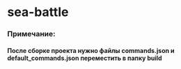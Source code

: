# sea-battle
### Примечание:
#### После сборке проекта нужно файлы commands.json и default_commands.json переместить в папку build
